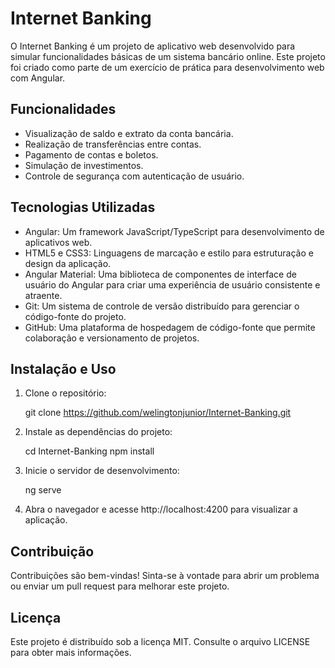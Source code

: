 # Internet Banking

O Internet Banking é um projeto de aplicativo web desenvolvido para simular funcionalidades básicas de um sistema bancário online. Este projeto foi criado como parte de um exercício de prática para desenvolvimento web com Angular.

## Funcionalidades

- Visualização de saldo e extrato da conta bancária.
- Realização de transferências entre contas.
- Pagamento de contas e boletos.
- Simulação de investimentos.
- Controle de segurança com autenticação de usuário.

## Tecnologias Utilizadas

- Angular: Um framework JavaScript/TypeScript para desenvolvimento de aplicativos web.
- HTML5 e CSS3: Linguagens de marcação e estilo para estruturação e design da aplicação.
- Angular Material: Uma biblioteca de componentes de interface de usuário do Angular para criar uma experiência de usuário consistente e atraente.
- Git: Um sistema de controle de versão distribuído para gerenciar o código-fonte do projeto.
- GitHub: Uma plataforma de hospedagem de código-fonte que permite colaboração e versionamento de projetos.

## Instalação e Uso

1. Clone o repositório:

   git clone https://github.com/welingtonjunior/Internet-Banking.git

2. Instale as dependências do projeto:

   cd Internet-Banking
   npm install

3. Inicie o servidor de desenvolvimento:

   ng serve

4. Abra o navegador e acesse http://localhost:4200 para visualizar a aplicação.

## Contribuição

Contribuições são bem-vindas! Sinta-se à vontade para abrir um problema ou enviar um pull request para melhorar este projeto.

## Licença

Este projeto é distribuído sob a licença MIT. Consulte o arquivo LICENSE para obter mais informações.
